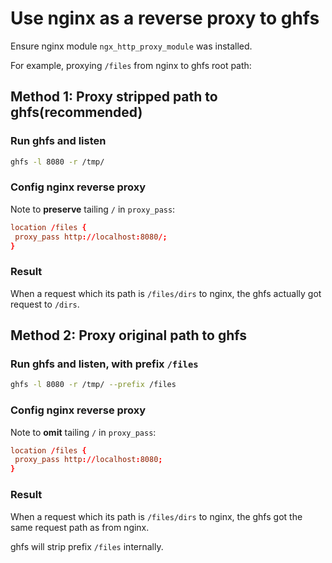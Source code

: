 # Use nginx as a reverse proxy to ghfs

Ensure nginx module `ngx_http_proxy_module` was installed.

For example, proxying `/files` from nginx to ghfs root path:

## Method 1: Proxy stripped path to ghfs(recommended)

### Run ghfs and listen

```sh
ghfs -l 8080 -r /tmp/
```

### Config nginx reverse proxy

Note to **preserve** tailing `/` in `proxy_pass`:

```conf
location /files {
 proxy_pass http://localhost:8080/;
}
```

### Result

When a request which its path is `/files/dirs` to nginx, the ghfs actually got request to `/dirs`.

## Method 2: Proxy original path to ghfs

### Run ghfs and listen, with prefix `/files`

```sh
ghfs -l 8080 -r /tmp/ --prefix /files
```

### Config nginx reverse proxy

Note to **omit** tailing `/` in `proxy_pass`:

```conf
location /files {
 proxy_pass http://localhost:8080;
}
```

### Result

When a request which its path is `/files/dirs` to nginx, the ghfs got the same request path as from nginx.

ghfs will strip prefix `/files` internally.
